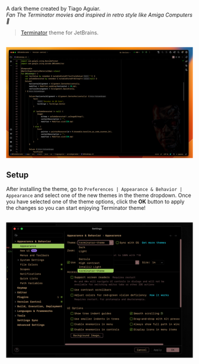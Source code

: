 <p>A dark theme created by Tiago Aguiar.<br>
<em>Fan The Terminator movies and inspired in retro style like Amiga Computers &#129302;</em>
</p>
<article class="wt-article test_section_description">
<blockquote>
<p><a href="https://github.com/tiago-aguiar/terminator-theme/" target="_blank" rel="nofollow">Terminator</a> theme for JetBrains.</p>
</blockquote>
<p><br><img src="https://raw.githubusercontent.com/tiago-aguiar/terminator-theme/main/screenshots/2.png" alt="Code example" width="700"></p>
<h2>Setup</h2>
<p>After installing the theme, go to <code>Preferences | Appearance &amp; Behavior | Appearance</code> and select one of the new themes in the theme dropdown. Once you have selected one of the theme options, click the <strong>OK</strong> button to apply the changes so you can start enjoying Terminator theme!</p>
<p><br><img src="https://raw.githubusercontent.com/tiago-aguiar/terminator-theme/main/screenshots/6.png" alt="Configuration example" width="700"></p>
</article>
